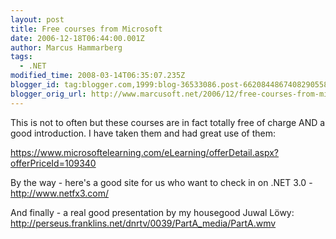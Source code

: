 ```yaml
---
layout: post
title: Free courses from Microsoft
date: 2006-12-18T06:44:00.001Z
author: Marcus Hammarberg
tags:
  - .NET
modified_time: 2008-03-14T06:35:07.235Z
blogger_id: tag:blogger.com,1999:blog-36533086.post-6620844867408290558
blogger_orig_url: http://www.marcusoft.net/2006/12/free-courses-from-microsoft.html
---
```


This is not to often but these courses are in fact totally free of
charge AND a good introduction. I have taken them and had great use of
them:

<https://www.microsoftelearning.com/eLearning/offerDetail.aspx?offerPriceId=109340>

By the way - here's a good site for us who want to check in on .NET
3.0 - <http://www.netfx3.com/>

And finally - a real good presentation by my housegood Juwal Löwy:
<http://perseus.franklins.net/dnrtv/0039/PartA_media/PartA.wmv>
